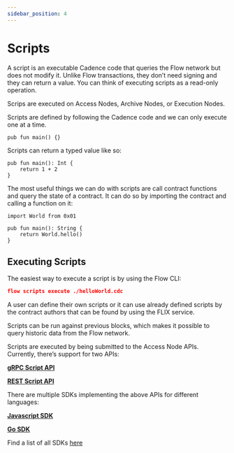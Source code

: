 ```yaml
---
sidebar_position: 4
---
```


# Scripts

A script is an executable Cadence code that queries the Flow network but does not modify it. Unlike Flow transactions, they don’t need signing and they can return a value. You can think of executing scripts as a read-only operation. 

Scrips are executed on Access Nodes, Archive Nodes, or Execution Nodes. 

Scripts are defined by following the Cadence code and we can only execute one at a time.

```cadence
pub fun main() {}
```

Scripts can return a typed value like so:

```cadence
pub fun main(): Int {
	return 1 + 2
}
```

The most useful things we can do with scripts are call contract functions and query the state of a contract. It can do so by importing the contract and calling a function on it:

```cadence
import World from 0x01

pub fun main(): String {
	return World.hello()
}
```

## Executing Scripts

The easiest way to execute a script is by using the Flow CLI:

```json
flow scripts execute ./helloWorld.cdc
```

A user can define their own scripts or it can use already defined scripts by the contract authors that can be found by using the FLIX service.

Scripts can be run against previous blocks, which makes it possible to query historic data from the Flow network.

Scripts are executed by being submitted to the Access Node APIs. Currently, there’s support for two APIs:

[**gRPC Script API**](../concepts/nodes/access-api.mdx#blocks)

[**REST Script API**](/http-api#tag/Scripts)

There are multiple SDKs implementing the above APIs for different languages:

[**Javascript SDK**](../tools/clients/fcl-js/index.md)

[**Go SDK**](../tools/clients/flow-go-sdk/index.mdx)

Find a list of all SDKs [here](../tools/clients/index.md)
